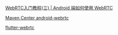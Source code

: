 
[WebRTC入门教程(三) | Android 端如何使用 WebRTC](https://webrtc.org.cn/20190419_tutorial3_webrtc_android/)

[Maven Center android-webrtc](https://mvnrepository.com/artifact/org.webrtc/google-webrtc?repo=bt-google-webrtc)

[flutter-webrtc](https://github.com/flutter-webrtc/flutter-webrtc)